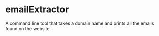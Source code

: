 # emailExtractor
A command line tool that takes a domain name and prints all the emails found on the website.
